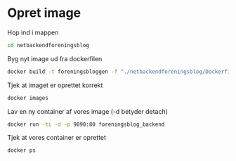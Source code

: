 # Opret image

Hop ind i mappen
```bash
cd netbackendforeningsblog
```
Byg nyt image ud fra dockerfilen
```bash
docker build -t foreningsbloggen -f "./netbackendforeningsblog/Dockerfile" .
```
Tjek at imaget er oprettet korrekt

```bash
docker images
```

Lav en ny container af vores image (-d betyder detach)
```bash
docker run -ti -d -p 9090:80 foreningsblog_backend
```

Tjek at vores container er oprettet
```bash
docker ps
```
